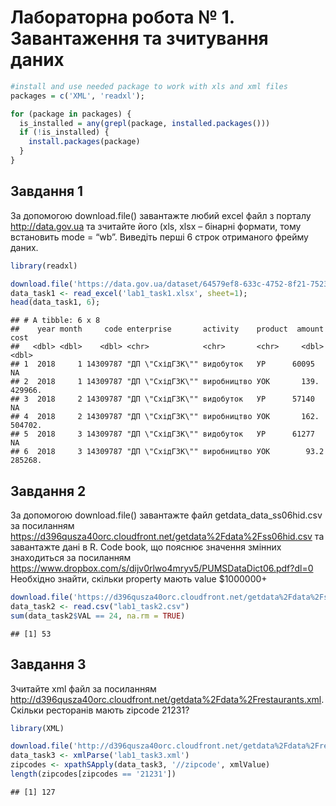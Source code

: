 Лабораторна робота № 1. Завантаження та зчитування даних
================

``` r
#install and use needed package to work with xls and xml files
packages = c('XML', 'readxl');

for (package in packages) {
  is_installed = any(grepl(package, installed.packages()))
  if (!is_installed) {
    install.packages(package)
  }
}
```

Завдання 1
----------

За допомогою download.file() завантажте любий excel файл з порталу <http://data.gov.ua> та зчитайте його (xls, xlsx – бінарні формати, тому встановить mode = “wb”. Виведіть перші 6 строк отриманого фрейму даних.

``` r
library(readxl)

download.file('https://data.gov.ua/dataset/64579ef8-633c-4752-8f21-75231b3bdbc5/resource/2d4b578f-866e-4133-9fe2-213eb2aaa261/download/nuclear_production_02_2019.xlsx', mode='wb', destfile='lab1_task1.xlsx');
data_task1 <- read_excel('lab1_task1.xlsx', sheet=1);
head(data_task1, 6);
```

    ## # A tibble: 6 x 8
    ##    year month     code enterprise       activity    product  amount    cost
    ##   <dbl> <dbl>    <dbl> <chr>            <chr>       <chr>     <dbl>   <dbl>
    ## 1  2018     1 14309787 "ДП \"СхідГЗК\"" видобуток   УР      60095       NA 
    ## 2  2018     1 14309787 "ДП \"СхідГЗК\"" виробництво УОК       139.  429966.
    ## 3  2018     2 14309787 "ДП \"СхідГЗК\"" видобуток   УР      57140       NA 
    ## 4  2018     2 14309787 "ДП \"СхідГЗК\"" виробництво УОК       162.  504702.
    ## 5  2018     3 14309787 "ДП \"СхідГЗК\"" видобуток   УР      61277       NA 
    ## 6  2018     3 14309787 "ДП \"СхідГЗК\"" виробництво УОК        93.2 285268.

Завдання 2
----------

За допомогою download.file() завантажте файл getdata\_data\_ss06hid.csv за посиланням <https://d396qusza40orc.cloudfront.net/getdata%2Fdata%2Fss06hid.csv> та завантажте дані в R. Code book, що пояснює значення змінних знаходиться за посиланням <https://www.dropbox.com/s/dijv0rlwo4mryv5/PUMSDataDict06.pdf?dl=0> Необхідно знайти, скільки property мають value $1000000+

``` r
download.file('https://d396qusza40orc.cloudfront.net/getdata%2Fdata%2Fss06hid.csv', destfile='lab1_task2.csv');
data_task2 <- read.csv("lab1_task2.csv")
sum(data_task2$VAL == 24, na.rm = TRUE)
```

    ## [1] 53

Завдання 3
----------

Зчитайте xml файл за посиланням <http://d396qusza40orc.cloudfront.net/getdata%2Fdata%2Frestaurants.xml>. Скільки ресторанів мають zipcode 21231?

``` r
library(XML)

download.file('http://d396qusza40orc.cloudfront.net/getdata%2Fdata%2Frestaurants.xml', mode='wb', destfile='lab1_task3.xml');
data_task3 <- xmlParse('lab1_task3.xml')
zipcodes <- xpathSApply(data_task3, '//zipcode', xmlValue)
length(zipcodes[zipcodes == '21231'])
```

    ## [1] 127
